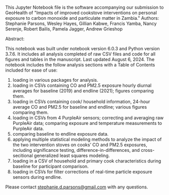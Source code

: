 This Jupyter Notebook file is the software accompanying our submission to GeoHealth of "Impacts of improved cookstove interventions on personal exposure to carbon monoxide and particulate matter in Zambia."
Authors: Stephanie Parsons, Wesley Hayes, Gillian Kabwe, Francis Yamba, Nancy Serenje, Robert Bailis, Pamela Jagger, Andrew Grieshop

Abstract:

This notebook was built under notebook version 6.0.3 and Python version 3.7.6. It includes all analysis completed of raw CSV files and code for all figures and tables in the manuscript. Last updated August 6, 2024.
The notebook includes the follow analysis sections with a Table of Contents included for ease of use:
1. loading in various packages for analysis.
2. loading in CSVs containing CO and PM2.5 exposure hourly diurnal averages for baseline (2019) and endline (2021); figures comparing them.
3. loading in CSVs containing cook/ household information, 24-hour average CO and PM2.5 for baseline and endline; various figures comparing them.
4. loading in CSVs from 4 PurpleAir sensors; correcting and averaging raw PurpleAir data; comparing exposure and temperature measurements to PurpleAir data.
5. comparing baseline to endline exposure data.
6. applying multiple statistical modeling methods to analyze the impact of the two intervention stoves on cooks’ CO and PM2.5 exposures, including significance testing,
   difference-in-differences, and cross-secitional generalized least squares modeling.
7. loading in a CSV of household and primary cook characteristics during baseline for participant comparison.
8. loading in CSVs for filter corrections of real-time particle exposure sensors during endline.


Please contact stephanie.d.parsons@gmail.com with any questions.
